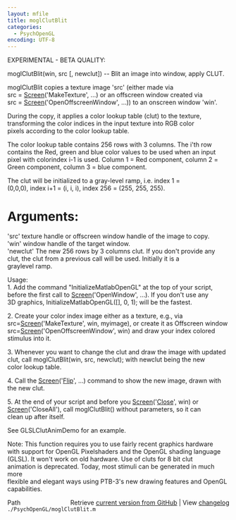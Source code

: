 ```yaml
---
layout: mfile
title: moglClutBlit
categories:
  - PsychOpenGL
encoding: UTF-8
---
```


EXPERIMENTAL - BETA QUALITY:  

moglClutBlit(win, src [, newclut]) -- Blit an image into window, apply CLUT.  

moglClutBlit copies a texture image 'src' (either made via  
src = [Screen](/docs/Screen)('MakeTexture', ...) or an offscreen window created via  
src = [Screen](/docs/Screen)('OpenOffscreenWindow', ...)) to an onscreen window 'win'.  

During the copy, it applies a color lookup table (clut) to the texture,  
transforming the color indices in the input texture into RGB color  
pixels according to the color lookup table.  

The color lookup table contains 256 rows with 3 columns. The i'th row  
contains the Red, green and blue color values to be used when an input  
pixel with colorindex i-1 is used. Column 1 = Red component, column 2 =  
Green component, column 3 = blue component.  

The clut will be initialized to a gray-level ramp, i.e. index 1 =  
(0,0,0), index i+1 = (i, i, i), index 256 = (255, 255, 255).  

# Arguments:  

'src' texture handle or offscreen window handle of the image to copy.  
'win' window handle of the target window.  
'newclut' The new 256 rows by 3 columns clut. If you don't provide any  
clut, the clut from a previous call will be used. Initially it is a  
graylevel ramp.  

Usage:  
1\. Add the command "InitializeMatlabOpenGL" at the top of your script,  
before the first call to [Screen](/docs/Screen)('OpenWindow', ...). If you don't use any  
3D graphics, InitializeMatlabOpenGL([], 0, 1); will be the fastest.  

2\. Create your color index image either as a texture, e.g., via  
src=[Screen](/docs/Screen)('MakeTexture', win, myimage), or create it as Offscreen window  
src=[Screen](/docs/Screen)('OpenOffscreenWindow', win) and draw your index colored  
stimulus into it.  

3\. Whenever you want to change the clut and draw the image with updated  
clut, call moglClutBlit(win, src, newclut); with newclut being the new  
color lookup table.  

4\. Call the [Screen](/docs/Screen)('[Flip](/docs/Flip)', ...) command to show the new image, drawn with  
the new clut.  

5\. At the end of your script and before you [Screen](/docs/Screen)('[Close](/docs/Close)', win) or  
[Screen](/docs/Screen)('CloseAll'), call moglClutBlit() without parameters, so it can  
clean up after itself.  

See GLSLClutAnimDemo for an example.  

Note: This function requires you to use fairly recent graphics hardware  
with support for OpenGL Pixelshaders and the OpenGL shading language  
(GLSL). It won't work on old hardware. Use of cluts for 8 bit clut  
animation is deprecated. Today, most stimuli can be generated in much more  
flexible and elegant ways using PTB-3's new drawing features and OpenGL  
capabilities.  


<div class="code_header" style="text-align:right;">
  <span style="float:left;">Path&nbsp;&nbsp;</span> <span class="counter">Retrieve <a href=
  "https://raw.github.com/Psychtoolbox-3/Psychtoolbox-3/beta/./PsychOpenGL/moglClutBlit.m">current version from GitHub</a> | View <a href=
  "https://github.com/Psychtoolbox-3/Psychtoolbox-3/commits/beta/./PsychOpenGL/moglClutBlit.m">changelog</a></span>
</div>
<div class="code">
  <code>./PsychOpenGL/moglClutBlit.m</code>
</div>
